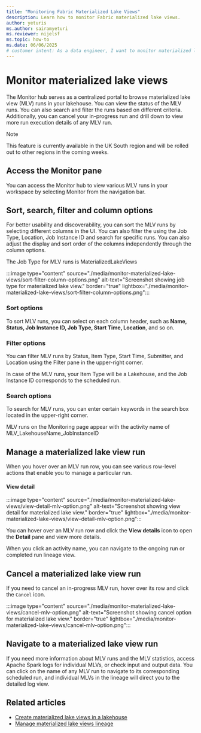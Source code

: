 ```yaml
---
title: "Monitoring Fabric Materialized Lake Views"
description: Learn how to monitor Fabric materialized lake views.
author: yeturis
ms.author: sairamyeturi
ms.reviewer: nijelsf
ms.topic: how-to
ms.date: 06/06/2025
# customer intent: As a data engineer, I want to monitor materialized lake views in Microsoft Fabric so that I can track their status and manage their runs.
---
```


# Monitor materialized lake views

The Monitor hub serves as a centralized portal to browse materialized lake view (MLV) runs in your lakehouse. You can view the status of the MLV runs. You can also search and filter the runs based on different criteria. Additionally, you can cancel your in-progress run and drill down to view more run execution details of any MLV run.

> [!NOTE]
> This feature is currently available in the UK South region and will be rolled out to other regions in the coming weeks.

## Access the Monitor pane

You can access the Monitor hub to view various MLV runs in your workspace by selecting Monitor from the navigation bar.
  
## Sort, search, filter and column options

For better usability and discoverability, you can sort the MLV runs by selecting different columns in the UI. You can also filter the using the Job Type, Location, Job Instance ID and search for specific runs. You can also adjust the display and sort order of the columns independently through the column options.

The Job Type for MLV runs is MaterializedLakeViews

:::image type="content" source="./media/monitor-materialized-lake-views/sort-filter-column-options.png" alt-text="Screenshot showing job type for materialized lake view." border="true" lightbox="./media/monitor-materialized-lake-views/sort-filter-column-options.png":::

### Sort options

To sort MLV runs, you can select on each column header, such as **Name, Status, Job Instance ID,  Job Type, Start Time, Location**, and so on.

### Filter options

You can filter MLV runs by Status, Item Type, Start Time, Submitter, and Location using the Filter pane in the upper-right corner.

In case of the MLV runs, your Item Type will be a Lakehouse, and the Job Instance ID corresponds to the scheduled run.

### Search options

To search for MLV runs, you can enter certain keywords in the search box located in the upper-right corner.

MLV runs on the Monitoring page appear with the activity name of MLV_LakehouseName_JobInstanceID

## Manage a materialized lake view run

When you hover over an MLV run row, you can see various row-level actions that enable you to manage a particular run.

#### View detail

:::image type="content" source="./media/monitor-materialized-lake-views/view-detail-mlv-option.png" alt-text="Screenshot showing view detail for materialized lake view." border="true" lightbox="./media/monitor-materialized-lake-views/view-detail-mlv-option.png":::

You can hover over an MLV run row and click the **View details** icon to open the **Detail** pane and view more details.

When you click an activity name, you can navigate to the ongoing run or completed run lineage view.

## Cancel a materialized lake view run

If you need to cancel an in-progress MLV run, hover over its row and click the `Cancel` icon.

:::image type="content" source="./media/monitor-materialized-lake-views/cancel-mlv-option.png" alt-text="Screenshot showing cancel option for materialized lake view." border="true" lightbox="./media/monitor-materialized-lake-views/cancel-mlv-option.png":::

## Navigate to a materialized lake view run

If you need more information about MLV runs and the MLV statistics, access Apache Spark logs for individual MLVs, or check input and output data. You can click on the name of any MLV run to navigate to its corresponding scheduled run, and individual MLVs in the lineage will direct you to the detailed log view.

## Related articles

* [Create materialized lake views in a lakehouse](./create-materialized-lake-view.md)
* [Manage materialized lake views lineage](./view-lineage.md)
